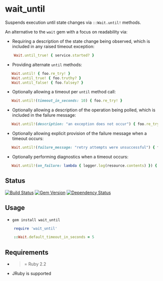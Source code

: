 wait_until
==========

Suspends execution until state changes via ```::Wait.until!``` methods.

An alternative to the ```wait``` gem with a focus on readability via:

* Requiring a description of the state change being observed, which is included in any raised timeout exception:

```ruby
    Wait.until_true! { service.started? }
```

* Providing alternate ```until``` methods:

```ruby
   Wait.until! { foo.re_try! }
   Wait.until_true! { foo.truthy? }
   Wait.until_false! { foo.falsey? }
```

* Optionally allowing a timeout per ```until``` method call:

```ruby
   Wait.until!(timeout_in_seconds: 10) { foo.re_try! }
```

* Optionally allowing a description of the operation being polled, which is included in the failure message:

```ruby
   Wait.until!(description: "an exception does not occur") { foo.re_try! }
```

* Optionally allowing explicit provision of the failure message when a timeout occurs:

```ruby
   Wait.until!(failure_message: "retry attempts were unsuccessful") { foo.re_try! }
```

* Optionally performing diagnostics when a timeout occurs:

```ruby
   Wait.until!(on_failure: lambda { logger.log(resource.contents) }) { resource.contains?("foo") }
```

Status
------

[![Build Status](https://travis-ci.org/MYOB-Technology/wait_until.png)](https://travis-ci.org/MYOB-Technology/wait_until)
[![Gem Version](https://badge.fury.io/rb/wait_until.png)](http://badge.fury.io/rb/wait_until)
[![Dependency Status](https://gemnasium.com/MYOB-Technology/wait_until.png)](https://gemnasium.com/MYOB-Technology/wait_until)

Usage
-----

* ```gem install wait_until```

```ruby
    require 'wait_until'

    ::Wait.default_timeout_in_seconds = 5
```

Requirements
------------

* >= Ruby 2.2
* JRuby is supported
